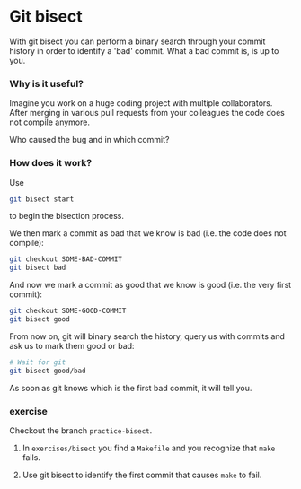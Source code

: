 # Git bisect

With git bisect you can perform a binary search through your commit history in order to identify a 'bad' commit.
What a bad commit is, is up to you.

### Why is it useful?

Imagine you work on a huge coding project with multiple collaborators.
After merging in various pull requests from your colleagues the code does not compile anymore.

Who caused the bug and in which commit?

### How does it work?

Use
```bash
git bisect start
```

to begin the bisection process.

We then mark a commit as bad that we know is bad (i.e. the code does not compile):
```bash
git checkout SOME-BAD-COMMIT
git bisect bad
```

And now we mark a commit as good that we know is good (i.e. the very first commit):
```bash
git checkout SOME-GOOD-COMMIT
git bisect good
```

From now on, git will binary search the history, query us with commits and ask us to mark them good or bad:
```bash
# Wait for git
git bisect good/bad
```

As soon as git knows which is the first bad commit, it will tell you.

### exercise

Checkout the branch `practice-bisect`.

1. In `exercises/bisect` you find a `Makefile` and you recognize that `make` fails.

2. Use git bisect to identify the first commit that causes `make` to fail.


